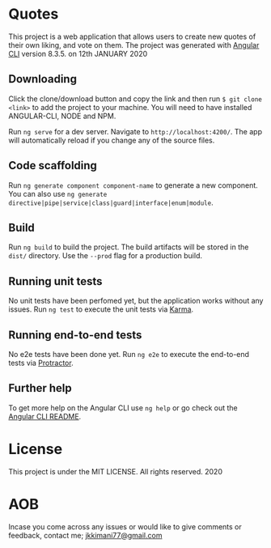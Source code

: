 # Quotes
This project is a web application that allows users to create new quotes of their own liking, and vote on them.
The project was generated with [Angular CLI](https://github.com/angular/angular-cli) version 8.3.5. on 12th JANUARY 2020


## Downloading
Click the clone/download button and copy the link and then run `$ git clone <link>` to add the project to your machine. You will need to have installed ANGULAR-CLI, NODE and NPM.

Run `ng serve` for a dev server. Navigate to `http://localhost:4200/`. The app will automatically reload if you change any of the source files.

## Code scaffolding

Run `ng generate component component-name` to generate a new component. You can also use `ng generate directive|pipe|service|class|guard|interface|enum|module`.

## Build

Run `ng build` to build the project. The build artifacts will be stored in the `dist/` directory. Use the `--prod` flag for a production build.

## Running unit tests
No unit tests have been perfomed yet, but the application works without any issues.
Run `ng test` to execute the unit tests via [Karma](https://karma-runner.github.io).

## Running end-to-end tests
No e2e tests have been done yet.
Run `ng e2e` to execute the end-to-end tests via [Protractor](http://www.protractortest.org/).

## Further help

To get more help on the Angular CLI use `ng help` or go check out the [Angular CLI README](https://github.com/angular/angular-cli/blob/master/README.md).

# License

This project is under the MIT LICENSE.
All rights reserved. 2020

# AOB

Incase you come across any issues or would like to give comments or feedback, contact me; jkkimani77@gmail.com
